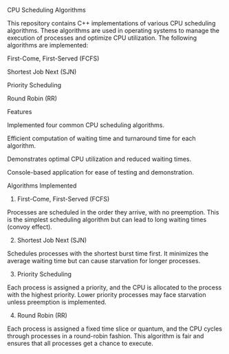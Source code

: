 CPU Scheduling Algorithms


This repository contains C++ implementations of various CPU scheduling algorithms. These algorithms are used in operating systems to manage the execution of processes and optimize CPU utilization. The following algorithms are implemented:

First-Come, First-Served (FCFS)

Shortest Job Next (SJN)

Priority Scheduling

Round Robin (RR)


Features


Implemented four common CPU scheduling algorithms.

Efficient computation of waiting time and turnaround time for each algorithm.

Demonstrates optimal CPU utilization and reduced waiting times.

Console-based application for ease of testing and demonstration.


Algorithms Implemented


1. First-Come, First-Served (FCFS)

Processes are scheduled in the order they arrive, with no preemption.
This is the simplest scheduling algorithm but can lead to long waiting times (convoy effect).

2. Shortest Job Next (SJN)

Schedules processes with the shortest burst time first.
It minimizes the average waiting time but can cause starvation for longer processes.

3. Priority Scheduling

Each process is assigned a priority, and the CPU is allocated to the process with the highest priority.
Lower priority processes may face starvation unless preemption is implemented.

4. Round Robin (RR)

Each process is assigned a fixed time slice or quantum, and the CPU cycles through processes in a round-robin fashion.
This algorithm is fair and ensures that all processes get a chance to execute.

